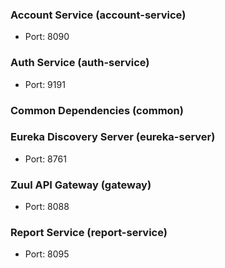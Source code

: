 ### Account Service (account-service)
* Port: 8090

### Auth Service (auth-service)
* Port: 9191

### Common Dependencies (common)

### Eureka Discovery Server (eureka-server)
* Port: 8761

### Zuul API Gateway (gateway)
* Port: 8088

### Report Service (report-service)
* Port: 8095
